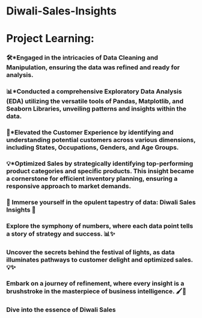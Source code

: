 # Diwali-Sales-Insights
# Project Learning:
### 🛠️*Engaged in the intricacies of Data Cleaning and Manipulation, ensuring the data was refined and ready for analysis.

### 📊*Conducted a comprehensive Exploratory Data Analysis (EDA) utilizing the versatile tools of Pandas, Matplotlib, and Seaborn Libraries, unveiling patterns and insights within the data.

### 🌟*Elevated the Customer Experience by identifying and understanding potential customers across various dimensions, including States, Occupations, Genders, and Age Groups.

### 💡*Optimized Sales by strategically identifying top-performing product categories and specific products. This insight became a cornerstone for efficient inventory planning, ensuring a responsive approach to market demands.


### 🎨 Immerse yourself in the opulent tapestry of data: Diwali Sales Insights 🚀
### Explore the symphony of numbers, where each data point tells a story of strategy and success. 📊✨
### Uncover the secrets behind the festival of lights, as data illuminates pathways to customer delight and optimized sales. 💡✨
### Embark on a journey of refinement, where every insight is a brushstroke in the masterpiece of business intelligence. 🖌️🚀
### Dive into the essence of Diwali Sales
